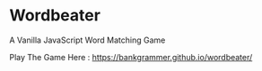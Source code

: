 # Wordbeater
A Vanilla JavaScript Word Matching Game

Play The Game Here : https://bankgrammer.github.io/wordbeater/
